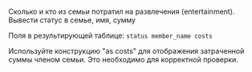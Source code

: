 Сколько и кто из семьи потратил на развлечения (entertainment). Вывести статус в семье, имя, сумму

Поля в результирующей таблице:
`status
member_name
costs`

Используйте конструкцию "as costs" для отображения затраченной суммы членом семьи. Это необходимо для корректной проверки.